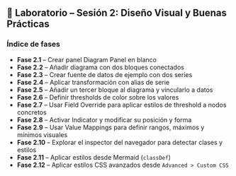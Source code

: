 ## 🧪 Laboratorio – Sesión 2: Diseño Visual y Buenas Prácticas

### Índice de fases

* **Fase 2.1** – Crear panel Diagram Panel en blanco
* **Fase 2.2** – Añadir diagrama con dos bloques conectados
* **Fase 2.3** – Crear fuente de datos de ejemplo con dos series
* **Fase 2.4** – Aplicar transformación con alias de serie
* **Fase 2.5** – Añadir un tercer bloque al diagrama y vincularlo a datos
* **Fase 2.6** – Definir thresholds de color sobre los valores
* **Fase 2.7** – Usar Field Override para aplicar estilos de threshold a nodos concretos
* **Fase 2.8** – Activar Indicator y modificar su posición y forma
* **Fase 2.9** – Usar Value Mappings para definir rangos, máximos y mínimos visuales
* **Fase 2.10** – Explorar el inspector del navegador para detectar clases y estilos
* **Fase 2.11** – Aplicar estilos desde Mermaid (`classDef`)
* **Fase 2.12** – Aplicar estilos CSS avanzados desde `Advanced > Custom CSS`